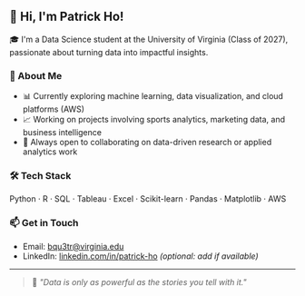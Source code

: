 ## 👋 Hi, I'm Patrick Ho!

🎓 I'm a Data Science student at the University of Virginia (Class of 2027), passionate about turning data into impactful insights.

### 📌 About Me
- 📊 Currently exploring machine learning, data visualization, and cloud platforms (AWS)
- 📈 Working on projects involving sports analytics, marketing data, and business intelligence
- 🤝 Always open to collaborating on data-driven research or applied analytics work

### 🛠️ Tech Stack
Python · R · SQL · Tableau · Excel · Scikit-learn · Pandas · Matplotlib · AWS

### 📫 Get in Touch
- Email: [bqu3tr@virginia.edu](mailto:bqu3tr@virginia.edu)
- LinkedIn: [linkedin.com/in/patrick-ho](https://linkedin.com/in/patrick-ho) *(optional: add if available)*

---

> 🚀 *"Data is only as powerful as the stories you tell with it."*

<!--
**PatrickHo718/PatrickHo718** is a ✨ _special_ ✨ repository because its `README.md` (this file) appears on your GitHub profile.
-->
